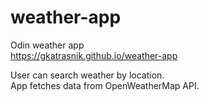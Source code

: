 # weather-app

Odin weather app\
https://gkatrasnik.github.io/weather-app

User can search weather by location.\
App fetches data from OpenWeatherMap API.
